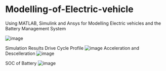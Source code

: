 # Modelling-of-Electric-vehicle
Using MATLAB, Simulink and Ansys for Modelling Electric vehicles and the Battery Management System

![image](https://github.com/sakunrasilka/Modelling-of-Electric-vehicle/assets/84078231/feb282ec-6d27-4bc0-9ab1-95b9de4b880d)

Simulation Results Drive Cycle Profile
![image](https://github.com/sakunrasilka/Modelling-of-Electric-vehicle/assets/84078231/59c1714d-c59e-495f-a796-c30fa1e35118) Acceleration and Descelleration ![image](https://github.com/sakunrasilka/Modelling-of-Electric-vehicle/assets/84078231/d52fb6c2-d560-48c0-9acb-d197f2d2530d)

SOC of Battery
![image](https://github.com/sakunrasilka/Modelling-of-Electric-vehicle/assets/84078231/705e4d3f-33f9-484d-9b90-49660989e1cf)


